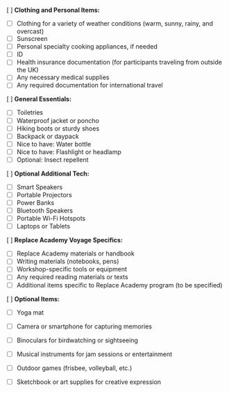 [ ] **Clothing and Personal Items:**
- [ ] Clothing for a variety of weather conditions (warm, sunny, rainy, and overcast)
- [ ] Sunscreen
- [ ] Personal specialty cooking appliances, if needed
- [ ] ID
- [ ] Health insurance documentation (for participants traveling from outside the UK)
- [ ] Any necessary medical supplies
- [ ] Any required documentation for international travel

[ ] **General Essentials:**
- [ ] Toiletries
- [ ] Waterproof jacket or poncho
- [ ] Hiking boots or sturdy shoes
- [ ] Backpack or daypack
- [ ] Nice to have: Water bottle
- [ ] Nice to have: Flashlight or headlamp
- [ ] Optional: Insect repellent

[ ] **Optional Additional Tech:**
- [ ] Smart Speakers
- [ ] Portable Projectors
- [ ] Power Banks
- [ ] Bluetooth Speakers
- [ ] Portable Wi-Fi Hotspots
- [ ] Laptops or Tablets

[ ] **Replace Academy Voyage Specifics:**
- [ ] Replace Academy materials or handbook
- [ ] Writing materials (notebooks, pens)
- [ ] Workshop-specific tools or equipment
- [ ] Any required reading materials or texts
- [ ] Additional items specific to Replace Academy program (to be specified)

[ ] **Optional Items:**
- [ ] Yoga mat
- [ ] Camera or smartphone for capturing memories
- [ ] Binoculars for birdwatching or sightseeing
- [ ] Musical instruments for jam sessions or entertainment
- [ ] Outdoor games (frisbee, volleyball, etc.)
- [ ] Sketchbook or art supplies for creative expression

